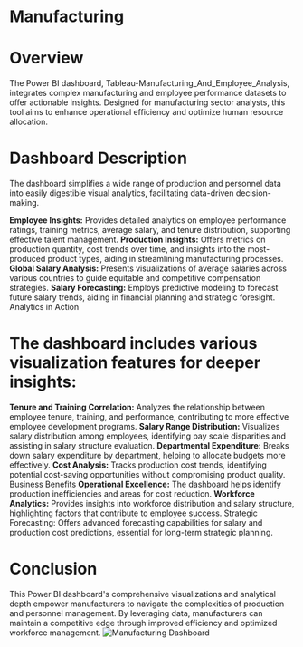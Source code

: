 # Manufacturing

# **Overview**
The Power BI dashboard, Tableau-Manufacturing_And_Employee_Analysis, integrates complex manufacturing and employee performance datasets to offer actionable insights. Designed for manufacturing sector analysts, this tool aims to enhance operational efficiency and optimize human resource allocation.

# **Dashboard Description**
The dashboard simplifies a wide range of production and personnel data into easily digestible visual analytics, facilitating data-driven decision-making.

**Employee Insights:** Provides detailed analytics on employee performance ratings, training metrics, average salary, and tenure distribution, supporting effective talent management.
**Production Insights:** Offers metrics on production quantity, cost trends over time, and insights into the most-produced product types, aiding in streamlining manufacturing processes.
**Global Salary Analysis:** Presents visualizations of average salaries across various countries to guide equitable and competitive compensation strategies.
**Salary Forecasting:** Employs predictive modeling to forecast future salary trends, aiding in financial planning and strategic foresight.
Analytics in Action
# **The dashboard includes various visualization features for deeper insights:**

**Tenure and Training Correlation:** Analyzes the relationship between employee tenure, training, and performance, contributing to more effective employee development programs.
**Salary Range Distribution:** Visualizes salary distribution among employees, identifying pay scale disparities and assisting in salary structure evaluation.
**Departmental Expenditure:** Breaks down salary expenditure by department, helping to allocate budgets more effectively.
**Cost Analysis:** Tracks production cost trends, identifying potential cost-saving opportunities without compromising product quality.
Business Benefits
**Operational Excellence:** The dashboard helps identify production inefficiencies and areas for cost reduction.
**Workforce Analytics:** Provides insights into workforce distribution and salary structure, highlighting factors that contribute to employee success.
Strategic Forecasting: Offers advanced forecasting capabilities for salary and production cost predictions, essential for long-term strategic planning.
# **Conclusion**
This Power BI dashboard's comprehensive visualizations and analytical depth empower manufacturers to navigate the complexities of production and personnel management. By leveraging data, manufacturers can maintain a competitive edge through improved efficiency and optimized workforce management.
![Manufacturing Dashboard](https://github.com/dxdyd/Manufacturing/assets/138697594/adaeabf6-fda9-4d5c-b510-ae0d7676fa26)
